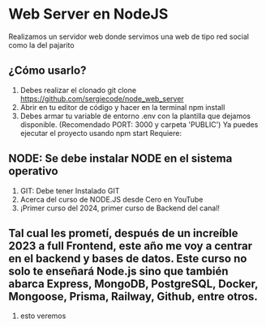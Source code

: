 # Web Server en NodeJS
Realizamos un servidor web donde servimos una web de tipo red social como la del pajarito

## ¿Cómo usarlo?
1. Debes realizar el clonado git clone https://github.com/sergiecode/node_web_server
2. Abrir en tu editor de código y hacer en la terminal npm install
3. Debes armar tu variable de entorno .env con la plantilla que dejamos disponible. (Recomendado PORT: 3000 y carpeta 'PUBLIC') Ya puedes ejecutar el proyecto usando npm start
Requiere:
## NODE: Se debe instalar NODE en el sistema operativo
1. GIT: Debe tener Instalado GIT
2. Acerca del curso de NODE.JS desde Cero en YouTube
3. ¡Primer curso del 2024, primer curso de Backend del canal!

## Tal cual les prometí, después de un increíble 2023 a full Frontend, este año me voy a centrar en el backend y bases de datos. Este curso no solo te enseñará Node.js sino que también abarca Express, MongoDB, PostgreSQL, Docker, Mongoose, Prisma, Railway, Github, entre otros.

1. esto veremos

